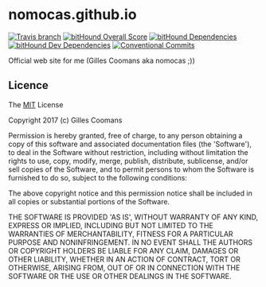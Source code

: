 # nomocas.github.io

[![Travis branch](https://img.shields.io/travis/nomocas/htsl-lexicon/master.svg)](https://travis-ci.org/nomocas/htsl-lexicon)
[![bitHound Overall Score](https://www.bithound.io/github/nomocas/htsl-lexicon/badges/score.svg)](https://www.bithound.io/github/nomocas/htsl-lexicon)
[![bitHound Dependencies](https://www.bithound.io/github/nomocas/htsl-lexicon/badges/dependencies.svg)](https://www.bithound.io/github/nomocas/htsl-lexicon/master/dependencies/npm)
[![bitHound Dev Dependencies](https://www.bithound.io/github/nomocas/htsl-lexicon/badges/devDependencies.svg)](https://www.bithound.io/github/nomocas/htsl-lexicon/master/dependencies/npm)
[![Conventional Commits](https://img.shields.io/badge/Conventional%20Commits-1.0.0-yellow.svg)](https://conventionalcommits.org)


Official web site for me (Gilles Coomans aka nomocas ;))


## Licence

The [MIT](http://opensource.org/licenses/MIT) License

Copyright 2017 (c) Gilles Coomans

Permission is hereby granted, free of charge, to any person obtaining a copy of this software and associated documentation files (the 'Software'), to deal in the Software without restriction, including without limitation the rights to use, copy, modify, merge, publish, distribute, sublicense, and/or sell copies of the Software, and to permit persons to whom the Software is furnished to do so, subject to the following conditions:

The above copyright notice and this permission notice shall be included in all copies or substantial portions of the Software.

THE SOFTWARE IS PROVIDED 'AS IS', WITHOUT WARRANTY OF ANY KIND, EXPRESS OR IMPLIED, INCLUDING BUT NOT LIMITED TO THE WARRANTIES OF MERCHANTABILITY, FITNESS FOR A PARTICULAR PURPOSE AND NONINFRINGEMENT. IN NO EVENT SHALL THE AUTHORS OR COPYRIGHT HOLDERS BE LIABLE FOR ANY CLAIM, DAMAGES OR OTHER LIABILITY, WHETHER IN AN ACTION OF CONTRACT, TORT OR OTHERWISE, ARISING FROM, OUT OF OR IN CONNECTION WITH THE SOFTWARE OR THE USE OR OTHER DEALINGS IN THE SOFTWARE.
